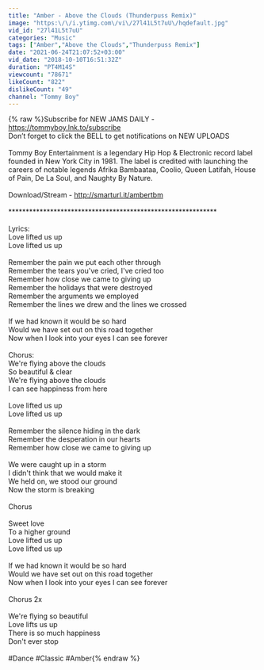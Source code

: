 ```yaml
---
title: "Amber - Above the Clouds (Thunderpuss Remix)"
image: "https:\/\/i.ytimg.com\/vi\/27l41L5t7uU\/hqdefault.jpg"
vid_id: "27l41L5t7uU"
categories: "Music"
tags: ["Amber","Above the Clouds","Thunderpuss Remix"]
date: "2021-06-24T21:07:52+03:00"
vid_date: "2018-10-10T16:51:32Z"
duration: "PT4M14S"
viewcount: "78671"
likeCount: "822"
dislikeCount: "49"
channel: "Tommy Boy"
---
```

{% raw %}Subscribe for NEW JAMS DAILY - <a rel="nofollow" target="blank" href="https://tommyboy.lnk.to/subscribe">https://tommyboy.lnk.to/subscribe</a><br />Don’t forget to click the BELL to get notifications on NEW UPLOADS<br /><br />Tommy Boy Entertainment is a legendary Hip Hop &amp; Electronic record label founded in New York City in 1981. The label is credited with launching the careers of notable legends Afrika Bambaataa, Coolio, Queen Latifah, House of Pain, De La Soul, and Naughty By Nature.<br /><br />Download/Stream - <a rel="nofollow" target="blank" href="http://smarturl.it/ambertbm">http://smarturl.it/ambertbm</a><br /><br />************************************************************<br /><br />Lyrics:<br />Love lifted us up<br />Love lifted us up<br /><br />Remember the pain we put each other through<br />Remember the tears you've cried, I've cried too<br />Remember how close we came to giving up<br />Remember the holidays that were destroyed<br />Remember the arguments we employed<br />Remember the lines we drew and the lines we crossed<br /><br />If we had known it would be so hard<br />Would we have set out on this road together<br />Now when I look into your eyes I can see forever<br /><br />Chorus:<br />We're flying above the clouds<br />So beautiful &amp; clear<br />We're flying above the clouds<br />I can see happiness from here<br /><br />Love lifted us up<br />Love lifted us up<br /><br />Remember the silence hiding in the dark<br />Remember the desperation in our hearts<br />Remember how close we came to giving up<br /><br />We were caught up in a storm<br />I didn't think that we would make it<br />We held on, we stood our ground<br />Now the storm is breaking<br /><br />Chorus<br /><br />Sweet love<br />To a higher ground<br />Love lifted us up<br />Love lifted us up<br /><br />If we had known it would be so hard<br />Would we have set out on this road together<br />Now when I look into your eyes I can see forever<br /><br />Chorus 2x<br /><br />We're flying so beautiful<br />Love lifts us up<br />There is so much happiness<br />Don't ever stop<br /><br />#Dance #Classic #Amber{% endraw %}
